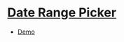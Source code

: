# [Date Range Picker](https://www.daterangepicker.com)

-   [Demo](https://demo.improvely.com/reports/webshop/ads)
